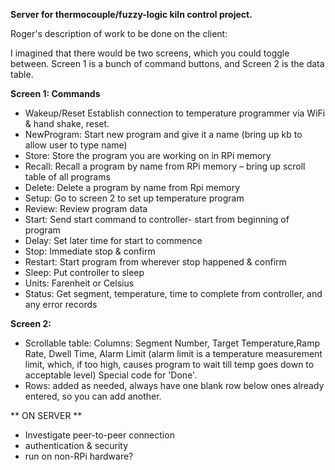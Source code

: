 **Server for thermocouple/fuzzy-logic kiln control project.**

Roger's description of work to be done on the client:

I imagined that there would be two screens, which you could toggle between.  Screen 1 is a bunch of command buttons, and Screen 2 is the data table.

**Screen 1:   Commands**
* Wakeup/Reset  Establish connection to temperature programmer via WiFi & hand shake, reset.
* NewProgram:  Start new program and give it a name (bring up kb to allow user to type name)
* Store:  Store the program you are working on in RPi memory
* Recall:  Recall a program by name from RPi memory – bring up scroll table of all programs
* Delete:  Delete a program by name from Rpi memory
* Setup:  Go to screen 2 to set up temperature program
* Review:   Review program data
* Start:  Send start command to controller- start from beginning of program
* Delay:  Set later time for start to commence
* Stop:  Immediate stop & confirm
* Restart:  Start program from wherever stop happened & confirm
* Sleep:  Put controller to sleep
* Units:  Farenheit or Celsius
* Status:  Get segment, temperature, time to complete from controller, and any error records

**Screen 2:**
* Scrollable table:  Columns: Segment Number, Target Temperature,Ramp Rate, Dwell Time, Alarm Limit  (alarm limit is a temperature measurement limit, which, if too high, causes program to wait till temp goes down to acceptable level) Special code for 'Done'.
* Rows:  added as needed, always have one blank row below ones already entered, so you can add another.

** ON SERVER **
* Investigate peer-to-peer connection
* authentication & security
* run on non-RPi hardware?

